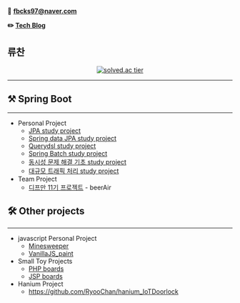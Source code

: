 📧 **fbcks97@naver.com**

**✏️ [Tech Blog](https://hello-backend.tistory.com/)**

## 류찬
<div align="center">
    
[![solved.ac tier](http://mazassumnida.wtf/api/generate_badge?boj=fbcks97)](https://solved.ac/fbcks97)
    
</div>

---
## ⚒ Spring Boot 

---

- Personal Project
    - [JPA study project](https://github.com/RyooChan/jpabook)
    - [Spring data JPA study project](https://github.com/RyooChan/data-jpa)
    - [Querydsl study project](https://github.com/RyooChan/querydsl)
    - [Spring Batch study project](https://github.com/RyooChan/SpringBatchStudy)
    - [동시성 문제 해결 기초 study project](https://github.com/RyooChan/stock)
    - [대규모 트래픽 처리 study project](https://github.com/RyooChan/coffee_traffic_study)
- Team Project
    - [디프만 11기 프로젝트](https://github.com/RyooChan/sulsul-BE/tree/dev) - beerAir
    

## 🛠 Other projects

---

- javascript Personal Project
    - [Minesweeper](https://github.com/RyooChan/MineSweeper)
    - [VanillaJS_paint](https://github.com/RyooChan/vanillaJS_paint)
- Small Toy Projects
    - [PHP boards](https://github.com/RyooChan/PHPboard)
    - [JSP boards](https://github.com/RyooChan/JSP_CRUD)
- Hanium Project
    - https://github.com/RyooChan/hanium_IoTDoorlock
